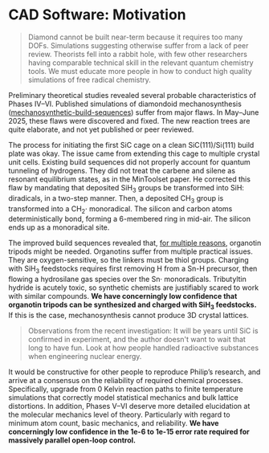 # CAD Software: Motivation

> Diamond cannot be built near-term because it requires too many DOFs. Simulations suggesting otherwise suffer from a lack of peer review. Theorists fell into a rabbit hole, with few other researchers having comparable technical skill in the relevant quantum chemistry tools. We must educate more people in how to conduct high quality simulations of free radical chemistry.

Preliminary theoretical studies revealed several probable characteristics of Phases IV&ndash;VI. Published simulations of diamondoid mechanosynthesis ([mechanosynthetic-build-sequences](https://github.com/philipturner/mechanosynthetic-build-sequences)) suffer from major flaws. In May&ndash;June 2025, these flaws were discovered and fixed. The new reaction trees are quite elaborate, and not yet published or peer reviewed.

The process for initiating the first SiC cage on a clean SiC(111)/Si(111) build plate was okay. The issue came from extending this cage to multiple crystal unit cells. Existing build sequences did not properly account for quantum tunneling of hydrogens. They did not treat the carbene and silene as resonant equilibrium states, as in the MinToolset paper. He corrected this flaw by mandating that deposited SiH<sub>3</sub> groups be transformed into SiH: diradicals, in a two-step manner. Then, a deposited CH<sub>3</sub> group is transformed into a CH<sub>2</sub>· monoradical. The silicon and carbon atoms deterministically bond, forming a 6-membered ring in mid-air. The silicon ends up as a monoradical site.

The improved build sequences revealed that, [for multiple reasons](https://gist.github.com/philipturner/d9b02836d65e63c0bd875c6fbbc4cc7f), organotin tripods might be needed. Organotins suffer from multiple practical issues. They are oxygen-sensitive, so the linkers must be thiol groups. Charging with SiH<sub>3</sub> feedstocks requires first removing H from a Sn-H precursor, then flowing a hydrosilane gas species over the Sn· monoradicals. Tributyltin hydride is acutely toxic, so synthetic chemists are justifiably scared to work with similar compounds. <b>We have concerningly low confidence that organotin tripods can be synthesized and charged with SiH<sub>3</sub> feedstocks.</b> If this is the case, mechanosynthesis cannot produce 3D crystal lattices.

> Observations from the recent investigation: It will be years until SiC is confirmed in experiment, and the author doesn't want to wait that long to have fun. Look at how people handled radioactive substances when engineering nuclear energy.

It would be constructive for other people to reproduce Philip’s research, and arrive at a consensus on the reliability of required chemical processes. Specifically, upgrade from 0 Kelvin reaction paths to finite temperature simulations that correctly model statistical mechanics and bulk lattice distortions. In addition, Phases V&ndash;VI deserve more detailed elucidation at the molecular mechanics level of theory. Particularly with regard to minimum atom count, basic mechanics, and reliability. <b>We have concerningly low confidence in the 1e-6 to 1e-15 error rate required for massively parallel open-loop control.</b>